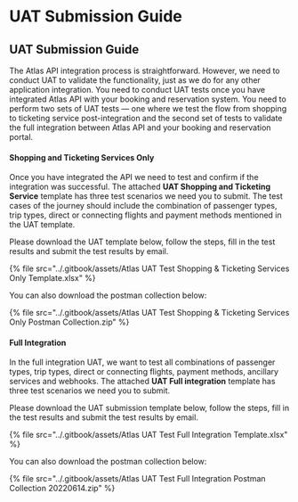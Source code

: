 # UAT Submission Guide

## UAT Submission Guide

The Atlas API integration process is straightforward. However, we need to conduct UAT to validate the functionality, just as we do for any other application integration. You need to conduct UAT tests once you have integrated Atlas API with your booking and reservation system. You need to perform two sets of UAT tests — one where we test the flow from shopping to ticketing service post-integration and the second set of tests to validate the full integration between Atlas API and your booking and reservation portal.

#### Shopping and Ticketing Services Only

Once you have integrated the API we need to test and confirm if the integration was successful. The attached **UAT Shopping and Ticketing Service** template has three test scenarios we need you to submit. The test cases of the journey should include the combination of passenger types, trip types, direct or connecting flights and payment methods mentioned in the UAT template.

Please download the UAT template below, follow the steps, fill in the test results and submit the test results by email.

{% file src="../.gitbook/assets/Atlas UAT Test Shopping & Ticketing Services Only Template.xlsx" %}

>

You can also download the postman collection below:

{% file src="../.gitbook/assets/Atlas UAT Test Shopping & Ticketing Services Only Postman Collection.zip" %}

>

#### Full Integration

In the full integration UAT, we want to test all combinations of passenger types, trip types, direct or connecting flights, payment methods, ancillary services and webhooks. The attached **UAT Full integration** template has three test scenarios we need you to submit.

Please download the UAT submission template below, follow the steps, fill in the test results and submit the test results by email.

{% file src="../.gitbook/assets/Atlas UAT Test Full Integration Template.xlsx" %}

>

You can also download the postman collection below:

{% file src="../.gitbook/assets/Atlas UAT Test Full Integration Postman Collection 20220614.zip" %}

>
